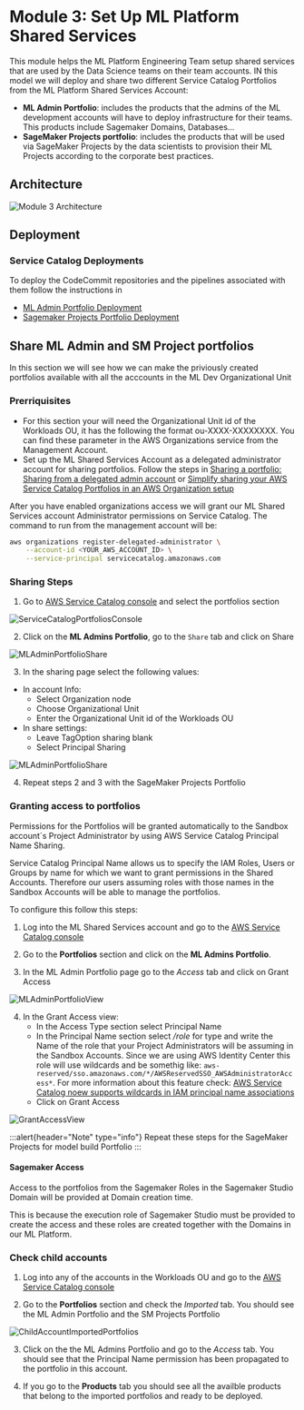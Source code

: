 # Module 3: Set Up ML Platform Shared Services

This module helps the ML Platform Engineering Team setup shared services that are used by the Data Science teams on their team accounts. IN this model we will deploy and share two different Service Catalog Portfolios from the ML Platform Shared Services Account:

- **ML Admin Portfolio**: includes the products that the admins of the ML development accounts will have to deploy infrastructure for their teams. This products include Sagemaker Domains, Databases...
- **SageMaker Projects portfolio**: includes the products that will be used via SageMaker Projects by the data scientists to provision their ML Projects according to the corporate best practices.

## Architecture

![Module 3 Architecture](diagrams/Architecture.png)

## Deployment

### Service Catalog Deployments

To deploy the CodeCommit repositories and the pipelines associated with them follow the instructions in 

- [ML Admin Portfolio Deployment](ml-admin-portfolio/README.md)
- [Sagemaker Projects Portfolio Deployment](sagemaker-projects-portfolio/README.md)

## Share ML Admin and SM Project portfolios

In this section we will see how we can make the priviously created portfolios available with all the acccounts in the ML Dev Organizational Unit

### Prerriquisites

- For this section your will need the Organizational Unit id of the Workloads OU, it has the following the format ou-XXXX-XXXXXXXX. You can find these parameter in the AWS Organizations service from the Management Account.
- Set up the ML Shared Services Account as a delegated administrator account for sharing portfolios. Follow the steps in [Sharing a portfolio: Sharing from a delegated admin account](https://docs.aws.amazon.com/servicecatalog/latest/adminguide/catalogs_portfolios_sharing_how-to-share.html) or [Simplify sharing your AWS Service Catalog Portfolios in an AWS Organization setup](https://aws.amazon.com/blogs/mt/simplify-sharing-your-aws-service-catalog-portfolios-in-an-aws-organizations-setup/)

After you have enabled organizations access we will grant our ML Shared Services account Administrator permissions on Service Catalog. The command to run from the management account will be:

```bash
aws organizations register-delegated-administrator \
    --account-id <YOUR_AWS_ACCOUNT_ID> \
    --service-principal servicecatalog.amazonaws.com
```
### Sharing Steps

1. Go to [AWS Service Catalog console](https://us-east-1.console.aws.amazon.com/servicecatalog/home) and select the portfolios section

![ServiceCatalogPortfoliosConsole](diagrams/share-portfolios/share-portfolios-1.png)


2. Click on the **ML Admins Portfolio**, go to the `Share` tab and click on Share

![MLAdminPortfolioShare](diagrams/share-portfolios/share-portfolios-2.png)


3. In the sharing page select the following values:

- In account Info:
    - Select Organization node
    - Choose Organizational Unit
    - Enter the Organizational Unit id of the Workloads OU
- In share settings:
    - Leave TagOption sharing blank
    - Select Principal Sharing

![MLAdminPortfolioShare](diagrams/share-portfolios/share-portfolios-3.png)


4. Repeat steps 2 and 3 with the SageMaker Projects Portfolio

### Granting access to portfolios

Permissions for the Portfolios will be granted automatically to the Sandbox account´s Project Administrator by using AWS Service Catalog Principal Name Sharing.

Service Catalog Principal Name allows us to specify the IAM Roles, Users or Groups by name for which we want to grant permissions in the Shared Accounts. Therefore our users assuming roles with those names in the Sandbox Accounts will be able to manage the portfolios.

To configure this follow this steps:

1. Log into the ML Shared Services account and go to the [AWS Service Catalog console](https://us-east-1.console.aws.amazon.com/servicecatalog/home)

2. Go to the **Portfolios** section and click on the **ML Admins Portfolio**. 

3. In the ML Admin Portfolio page go to the *Access* tab and click on Grant Access

![MLAdminPortfolioView](diagrams/share-portfolios/share-portfolios-4.png)

4. In the Grant Access view:
    - In the Access Type section select Principal Name
    - In the Principal Name section select */role* for type and write the Name of the role that your Project Administrators will be assuming in the Sandbox Accounts. Since we are using AWS Identity Center this role will use wildcards and be somethig like: `aws-reserved/sso.amazonaws.com/*/AWSReservedSSO_AWSAdministratorAccess*`. For more information about this feature check: [AWS Service Catalog noew supports wildcards in IAM principal name associations](https://aws.amazon.com/about-aws/whats-new/2023/05/aws-service-catalog-wildcards-iam-principal-name-associations/)
    - Click on Grant Access

![GrantAccessView](diagrams/share-portfolios/share-portfolios-5.png)

:::alert{header="Note" type="info"}
Repeat these steps for the SageMaker Projects for model build Portfolio
:::

#### Sagemaker Access

Access to the portfolios from the Sagemaker Roles in the Sagemaker Studio Domain will be provided at Domain creation time.

This is because the execution role of Sagemaker Studio must be provided to create the access and these roles are created together with the Domains in our ML Platform.

### Check child accounts

1. Log into any of the accounts in the Workloads OU  and go to the [AWS Service Catalog console](https://us-east-1.console.aws.amazon.com/servicecatalog/home)

2. Go to the **Portfolios** section and check the *Imported* tab. You should see the ML Admin Portfolio and the SM Projects Portfolio

![ChildAccountImportedPortfolios](diagrams/share-portfolios/share-portfolios-6.png)

3. Click on the the ML Admins Portfolio and go to the *Access* tab. You should see that the Principal Name permission has been propagated to the portfolio in this account.

4. If you go to the **Products** tab you should see all the availble products that belong to the imported portfolios and ready to be deployed.